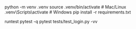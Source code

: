 python -m venv .venv
source .venv/bin/activate    # Mac/Linux
.venv\Scripts\activate       # Windows
pip install -r requirements.txt


runtest
pytest -q
pytest tests/test_login.py -vv

